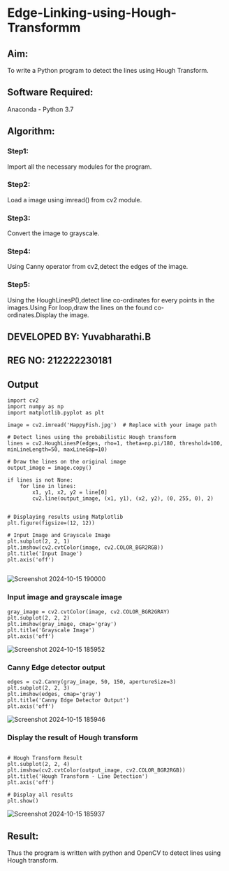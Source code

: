 # Edge-Linking-using-Hough-Transformm
## Aim:
To write a Python program to detect the lines using Hough Transform.

## Software Required:
Anaconda - Python 3.7

## Algorithm:
### Step1:

Import all the necessary modules for the program.
### Step2:

Load a image using imread() from cv2 module.
### Step3:

Convert the image to grayscale.
### Step4:

Using Canny operator from cv2,detect the edges of the image.
### Step5:

Using the HoughLinesP(),detect line co-ordinates for every points in the images.Using For loop,draw the lines on the found co-ordinates.Display the image.

## DEVELOPED BY: Yuvabharathi.B
## REG NO: 212222230181
## Output
```
import cv2
import numpy as np
import matplotlib.pyplot as plt

image = cv2.imread('HappyFish.jpg')  # Replace with your image path

# Detect lines using the probabilistic Hough transform
lines = cv2.HoughLinesP(edges, rho=1, theta=np.pi/180, threshold=100, minLineLength=50, maxLineGap=10)

# Draw the lines on the original image
output_image = image.copy()

if lines is not None:
    for line in lines:
        x1, y1, x2, y2 = line[0]
        cv2.line(output_image, (x1, y1), (x2, y2), (0, 255, 0), 2)


# Displaying results using Matplotlib
plt.figure(figsize=(12, 12))

# Input Image and Grayscale Image
plt.subplot(2, 2, 1)
plt.imshow(cv2.cvtColor(image, cv2.COLOR_BGR2RGB))
plt.title('Input Image')
plt.axis('off')


```
![Screenshot 2024-10-15 190000](https://github.com/user-attachments/assets/db09cf30-fc8c-4f5e-9461-f371d6d55918)

### Input image and grayscale image
```
gray_image = cv2.cvtColor(image, cv2.COLOR_BGR2GRAY)
plt.subplot(2, 2, 2)
plt.imshow(gray_image, cmap='gray')
plt.title('Grayscale Image')
plt.axis('off')

```

![Screenshot 2024-10-15 185952](https://github.com/user-attachments/assets/a3634d7b-bd4b-4318-a1d9-61d2c3c41662)

### Canny Edge detector output
```
edges = cv2.Canny(gray_image, 50, 150, apertureSize=3)
plt.subplot(2, 2, 3)
plt.imshow(edges, cmap='gray')
plt.title('Canny Edge Detector Output')
plt.axis('off')
```

![Screenshot 2024-10-15 185946](https://github.com/user-attachments/assets/4711f4f4-5136-4ba7-9026-8357d2eeaf18)


### Display the result of Hough transform
```

# Hough Transform Result
plt.subplot(2, 2, 4)
plt.imshow(cv2.cvtColor(output_image, cv2.COLOR_BGR2RGB))
plt.title('Hough Transform - Line Detection')
plt.axis('off')

# Display all results
plt.show()

```
![Screenshot 2024-10-15 185937](https://github.com/user-attachments/assets/ae0c4b65-4123-44d5-b4ea-902c237b0783)

## Result:
Thus the program is written with python and OpenCV to detect lines using Hough transform.
